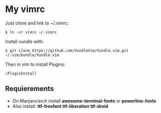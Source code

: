# My vimrc
Just clone and link to ~/.vimrc:

```
$ ln -sr vimrc ~/.vimrc
```

Install vundle with:
```
$ git clone https://github.com/VundleVim/Vundle.vim.git ~/.vim/bundle/Vundle.vim
```

Then in vim to install Plugins:
```
:PluginInstall
```

## Requierements
- On Manjaro/arch install **awesome-terminal-fonts** or **powerline-fonts**
- Also install: **ttf-freefont ttf-liberation ttf-droid**

